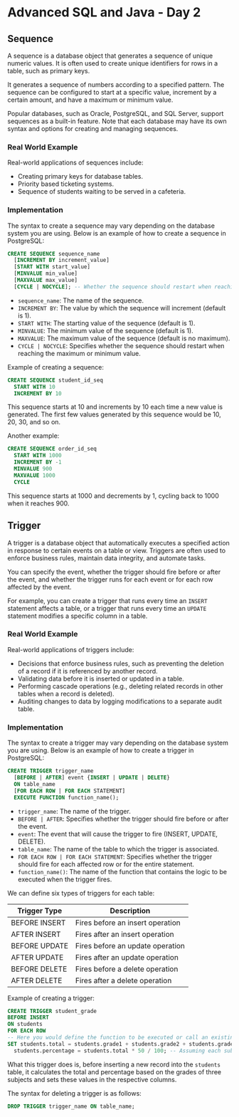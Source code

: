 # Advanced SQL and Java - Day 2

## Sequence

A sequence is a database object that generates a sequence of unique numeric values. It is often used to create unique identifiers for rows in a table, such as primary keys.

It generates a sequence of numbers according to a specified pattern. The sequence can be configured to start at a specific value, increment by a certain amount, and have a maximum or minimum value.

Popular databases, such as Oracle, PostgreSQL, and SQL Server, support sequences as a built-in feature. Note that each database may have its own syntax and options for creating and managing sequences.

### Real World Example

Real-world applications of sequences include:

- Creating primary keys for database tables.
- Priority based ticketing systems.
- Sequence of students waiting to be served in a cafeteria.

### Implementation

The syntax to create a sequence may vary depending on the database system you are using. Below is an example of how to create a sequence in PostgreSQL:

```sql
CREATE SEQUENCE sequence_name
  [INCREMENT BY increment_value]
  [START WITH start_value]
  [MINVALUE min_value]
  [MAXVALUE max_value]
  [CYCLE | NOCYCLE]; -- Whether the sequence should restart when reaching max or min value
```

- `sequence_name`: The name of the sequence.
- `INCREMENT BY`: The value by which the sequence will increment (default is 1).
- `START WITH`: The starting value of the sequence (default is 1).
- `MINVALUE`: The minimum value of the sequence (default is 1).
- `MAXVALUE`: The maximum value of the sequence (default is no maximum).
- `CYCLE | NOCYCLE`: Specifies whether the sequence should restart when reaching the maximum or minimum value.

Example of creating a sequence:

```sql
CREATE SEQUENCE student_id_seq
  START WITH 10
  INCREMENT BY 10
```

This sequence starts at 10 and increments by 10 each time a new value is generated. The first few values generated by this sequence would be 10, 20, 30, and so on.

Another example:

```sql
CREATE SEQUENCE order_id_seq
  START WITH 1000
  INCREMENT BY -1
  MINVALUE 900
  MAXVALUE 1000
  CYCLE
```

This sequence starts at 1000 and decrements by 1, cycling back to 1000 when it reaches 900.

## Trigger

A trigger is a database object that automatically executes a specified action in response to certain events on a table or view. Triggers are often used to enforce business rules, maintain data integrity, and automate tasks.

You can specify the event, whether the trigger should fire before or after the event, and whether the trigger runs for each event or for each row affected by the event.

For example, you can create a trigger that runs every time an `INSERT` statement affects a table, or a trigger that runs every time an `UPDATE` statement modifies a specific column in a table.

### Real World Example

Real-world applications of triggers include:

- Decisions that enforce business rules, such as preventing the deletion of a record if it is referenced by another record.
- Validating data before it is inserted or updated in a table.
- Performing cascade operations (e.g., deleting related records in other tables when a record is deleted).
- Auditing changes to data by logging modifications to a separate audit table.

### Implementation

The syntax to create a trigger may vary depending on the database system you are using. Below is an example of how to create a trigger in PostgreSQL:

```sql
CREATE TRIGGER trigger_name
  [BEFORE | AFTER] event {INSERT | UPDATE | DELETE}
  ON table_name
  [FOR EACH ROW | FOR EACH STATEMENT]
  EXECUTE FUNCTION function_name();
```

- `trigger_name`: The name of the trigger.
- `BEFORE | AFTER`: Specifies whether the trigger should fire before or after the event.
- `event`: The event that will cause the trigger to fire (INSERT, UPDATE, DELETE).
- `table_name`: The name of the table to which the trigger is associated.
- `FOR EACH ROW | FOR EACH STATEMENT`: Specifies whether the trigger should fire for each affected row or for the entire statement.
- `function_name()`: The name of the function that contains the logic to be executed when the trigger fires.

We can define six types of triggers for each table:

| Trigger Type  | Description                      |
| ------------- | -------------------------------- |
| BEFORE INSERT | Fires before an insert operation |
| AFTER INSERT  | Fires after an insert operation  |
| BEFORE UPDATE | Fires before an update operation |
| AFTER UPDATE  | Fires after an update operation  |
| BEFORE DELETE | Fires before a delete operation  |
| AFTER DELETE  | Fires after a delete operation   |

Example of creating a trigger:

```sql
CREATE TRIGGER student_grade
BEFORE INSERT
ON students
FOR EACH ROW
-- Here you would define the function to be executed or call an existing function
SET students.total = students.grade1 + students.grade2 + students.grade3,
  students.percentage = students.total * 50 / 100; -- Assuming each subject is out of 100
```

What this trigger does is, before inserting a new record into the `students` table, it calculates the total and percentage based on the grades of three subjects and sets these values in the respective columns.

The syntax for deleting a trigger is as follows:

```sql
DROP TRIGGER trigger_name ON table_name;
```
